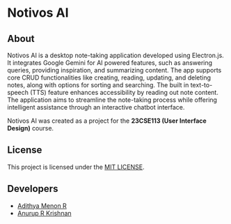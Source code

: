 # Notivos AI

## About
Notivos AI is a desktop note-taking application developed using Electron.js. It integrates Google Gemini for AI powered features, such as answering queries, providing inspiration, and summarizing content. The app supports core CRUD functionalities like creating, reading, updating, and deleting notes, along with options for sorting and searching. The built in text-to-speech (TTS) feature enhances accessibility by reading out note content. The application aims to streamline the note-taking process while offering intelligent assistance through an interactive chatbot interface.

Notivos AI was created as a project for the **23CSE113 (User Interface Design)** course.

## License
This project is licensed under the [MIT LICENSE](LICENSE).

## Developers
- [Adithya Menon R](https://www.linkedin.com/in/adithya-menon-r)
- [Anurup R Krishnan](https://www.linkedin.com/in/anurup-r-krishnan-9877b1289)
